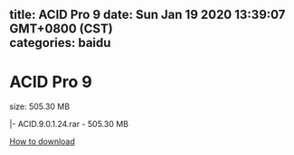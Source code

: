 
title: ACID Pro 9
date: Sun Jan 19 2020 13:39:07 GMT+0800 (CST)    
categories: baidu
---

# ACID Pro 9
size: 505.30 MB
 
 
|- ACID.9.0.1.24.rar - 505.30 MB

[How to download](https://bpcam.bemobtrk.com/go/2ceec3aa-1ca2-46d6-b9ff-aaa5c184517c?jno=3643)